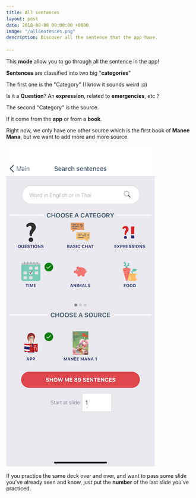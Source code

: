 ```yaml
---
title: All sentences
layout: post
date: 2018-08-08 00:00:00 +0000
image: "/allSentences.png"
description: Discover all the sentence that the app have.

---
```

This **mode** allow you to go through all the sentence in the app! 

**Sentences** are classified into two big "**categories**" 

The first one is the "Category" (I know it sounds weird :p) 

Is it a **Question**? An **expression**, related to **emergencies**, etc ? 

The second "Category" is the source. 

If it come from the **app** or from a **book**. 

Right now, we only have one other source which is the first book of **Manee Mana**, but we want to add more and more source.

![search sentence screen](assets/img/searchSentencesScreen-1.png "searchSentence")

If you practice the same deck over and over, and want to pass some slide you've already seen and know, just put the **number** of the last slide you've practiced. 
